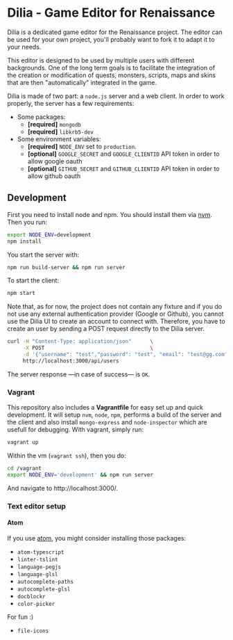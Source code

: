 # Dilia - Game Editor for Renaissance

Dilia is a dedicated game editor for the Renaissance project. The editor can
be used for your own project, you'll probably want to fork it to adapt it to your needs.

This editor is designed to be used by multiple users with different backgrounds.
One of the long term goals is to facilitate the integration of the creation or modification
of quests, monsters, scripts, maps and skins that are then "automatically" integrated
in the game.

Dilia is made of two part: a `node.js` server and a web client.
In order to work properly, the server has a few requirements:

* Some packages:
  * **[required]** `mongodb`
  * **[required]** `libkrb5-dev`
* Some environment variables:
  * **[required]** `NODE_ENV` set to `production`.
  * **[optional]** `GOOGLE_SECRET` and `GOOGLE_CLIENTID` API token in order to allow google oauth
  * **[optional]** `GITHUB_SECRET` and `GITHUB_CLIENTID` API token in order to allow github oauth

## Development

First you need to install node and npm. You should install them via
[nvm](https://github.com/creationix/nvm).
Then you run:

```bash
export NODE_ENV=development
npm install
```

You start the server with:

```bash
npm run build-server && npm run server
```

To start the client:

```bash
npm start
```

Note that, as for now, the project does not contain any fixture and if you do
not use any external authentication provider (Google or Github), you cannot use
the Dilia UI to create an account to connect with. Therefore, you have to create
an user by sending a POST request directly to the Dilia server.

```bash
curl -H "Content-Type: application/json"      \
     -X POST                                  \
     -d '{"username": "test","password": "test", "email": "test@gg.com"}' \
     http://localhost:3000/api/users
```

The server response —in case of success— is `OK`.

### Vagrant

This repository also includes a **Vagrantfile** for easy set up and quick development.
It will setup `nvm`, `node`, `npm`, performs a build of the server and the client and also
install `mongo-express` and `node-inspector` which are usefull for debugging.
With vagrant, simply run:

```bash
vagrant up
```

Within the vm (`vagrant ssh`), then you do:

```bash
cd /vagrant
export NODE_ENV='development' && npm run server
```

And navigate to http://localhost:3000/.

### Text editor setup

#### Atom

If you use [atom](http://atom.io/), you might consider installing those
packages:
  - `atom-typescript`
  - `linter-tslint`
  - `language-pegjs`
  - `language-glsl`
  - `autocomplete-paths`
  - `autocomplete-glsl`
  - `docblockr`
  - `color-picker`

For fun :)
  - `file-icons`
